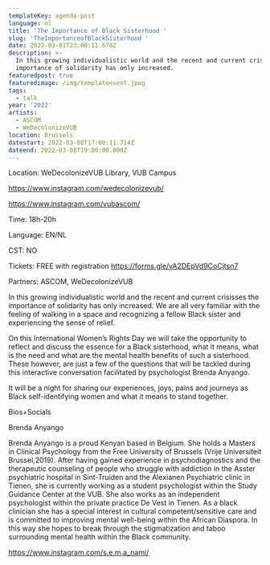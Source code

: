 ```yaml
---
templateKey: agenda-post
language: nl
title: 'The Importance of Black Sisterhood '
slug: 'TheImportanceofBlackSisterhood '
date: 2022-03-01T23:00:11.678Z
description: >-
  In this growing individualistic world and the recent and current crisisses the
  importance of solidarity has only increased. 
featuredpost: true
featuredimage: /img/templateevent.jpeg
tags:
  - talk
year: '2022'
artists:
  - ASCOM
  - WeDecolonizeVUB
location: Brussels
datestart: 2022-03-08T17:00:11.714Z
dateend: 2022-03-08T19:00:00.000Z
---
```

Location: WeDecolonizeVUB Library, VUB Campus 

https://www.instagram.com/wedecolonizevub/ 

https://www.instagram.com/vubascom/ 

Time: 18h-20h

Language: EN/NL

CST: NO

Tickets: FREE with registration https://forms.gle/vA2DEpVd9CoCjtsn7 

Partners: ASCOM, WeDecolonizeVUB 

In this growing individualistic world and the recent and current crisisses the importance of solidarity has only increased. We are all very familiar with the feeling of walking in a space and recognizing a fellow Black sister and experiencing the sense of relief. 

On this International Women’s Rights Day we will take the opportunity to reflect and discuss the essence for a Black sisterhood, what it means, what is the need and what are the mental health benefits of such a sisterhood. These however, are just a few of the questions that will be tackled during this interactive conversation facilitated by psychologist Brenda Anyango. 

It will be a night for sharing our experiences, joys, pains and journeys as Black self-identifying women and what it means to stand together.

Bios+Socials

Brenda Anyango

Brenda Anyango is a proud Kenyan based in Belgium. She holds a Masters in Clinical Psychology from the Free University of Brussels (Vrije Universiteit Brussel,2019). After having gained experience in psychodiagnostics and the therapeutic counseling of people who struggle with addiction in the Asster psychiatric hospital in Sint-Truiden and the Alexianen Psychiatric clinic in Tienen, she is currently working as a student psychologist within the Study Guidance Center at the VUB. She also works as an independent psychologist  within the private practice De Vest in Tienen. As a black clinician she has a special interest in cultural competent/sensitive care and is committed to improving mental well-being within the African Diaspora. In this way she hopes to break through the stigmatization and taboo surrounding mental health within the Black community.

https://www.instagram.com/s.e.m.a_nami/
